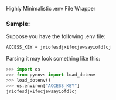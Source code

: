 
Highly Minimalistic .env File Wrapper

### Sample:

Suppose you have the following .env file:

```sh
ACCESS_KEY = jriofesdjxifocjewsayiofdlcj
```

Parsing it may look something like this:
```py
>>> import os
>>> from pyenvs import load_dotenv
>>> load_dotenv()
>>> os.environ["ACCESS_KEY"]
jriofesdjxifocjewsayiofdlcj
```